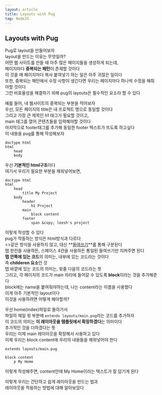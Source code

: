 ```yaml
---
layout: article
title: Layouts with Pug
tag: NodeJS
---
```


## Layouts with Pug

Pug로 layout을 만들어보자  
layout을 만드는 이유는 무엇일까?  
어떤 웹 사이트를 만들 때 아주 많은 페이지들을 생성하게 되는데,   
페이지마다 **중복되는 패턴**이 존재할 것이다  
이 것을 매 페이지마다 복사 붙여넣기 하는 일은 아주 귀찮은 일이다  
또한, 중복되는 패턴에서 수정 사항이 생긴다면 우리는 페이지마다 하나씩 수정을 해줘야할 것이다  
그런 비효율성을 해결하기 위해 pug의 layouts은 필수적인 요소라 할 수 있다  

예를 들어, 내 웹사이트의 중복되는 부분을 적어보자  
우선, 모든 페이지의 title은 내 프로젝트 명으로 동일할 것이다  
그리고 가장 큰 제목인 h1 태그가 필요할 것이고,  
main 태그를 열어 콘텐츠들을 입력해야할 것이다  
마지막으로 footer태그를 추가해 동일한 footer 텍스트가 뜨도록 하고싶다  
이 내용을 pug를 통해 작성해보자  

```
doctype html
html
    head
    body
```
우선 **기본적인 html구조**이다  
여기서 우리가 필요한 부분을 채워넣어보면,

```
doctype html
html
    head
        title My Project
    body
        header
            h1 Project
        main
            block content
        footer
            span &copy; leesh's project
```
이렇게 작성할 수 있다  
pug가 작동하는 방식은 html방식과 다르다  
<>같은 방식을 사용하지 않고, 대신 **<u>들여쓰기</u>**를 통해 구분된다  
탭 한칸을 사용하든, 스페이스 4칸을 사용하든 통일된 들여쓰기만 지켜주면 된다  
**탭 안쪽에 있는 코드**의 의미는, 내부에 있는 코드라는 것이다  
즉 **childeren 요소**인 것  
탭 바깥에 있는 코드의 의미는, 윗줄 다음의 코드라는 뜻  
그리고, 각 페이지의 코드가 main 자리에 들어갈 수 있도록
**block**이라는 것을 추가해준다  
block에는 name을 붙여줘야하는데, 나는 content라는 이름을 사용했다  
이게 아주 기본적인 layout이다  
이것을 사용하려면 어떻게 해야할까?

우선 home(index)파일로 돌아가서  
파일의 제일 윗 부분에 `extends layouts/main.pug`라는 코드를 추가하자  
이 코드의 의미는 **이 레이아웃을 템플릿에서 확장하겠다**는 의미이다  
추가적인 것을 더하겠다는 뜻  
우리는 이제 main 레이아웃을 확장해서 사용하고 있다  
이제 우리는 block content에 우리의 내용들을 채워넣어야 한다  

```
extends layouts/main.pug

block content
    p My Home
```
이렇게 작성해주면, content안에 My Home이라는 텍스트가 잘 담기게 된다  

이렇게 우리는 간단하고 쉽게 레이아웃을 만드는 법과  
레이아웃을 적용하는 방법에 대해 알아보았다